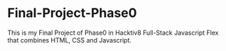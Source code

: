 # Final-Project-Phase0
This is my Final Project of Phase0 in Hacktiv8 Full-Stack Javascript Flex that combines HTML, CSS and Javascript.

